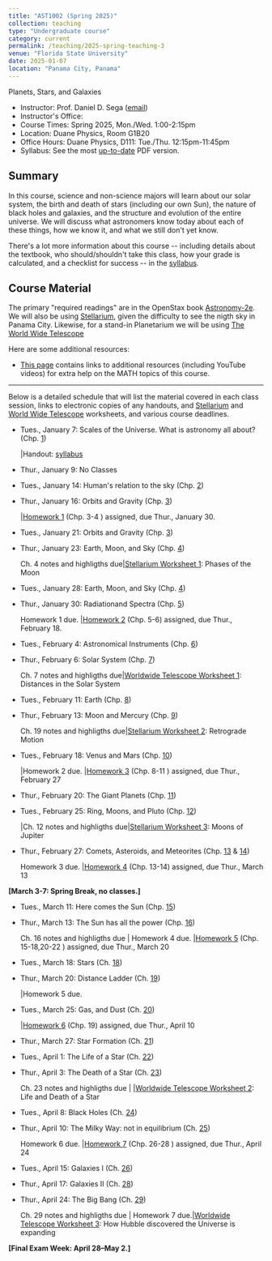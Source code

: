 ```yaml
---
title: "AST1002 (Spring 2025)"
collection: teaching
type: "Undergraduate course"
category: current
permalink: /teaching/2025-spring-teaching-3
venue: "Florida State University"
date: 2025-01-07
location: "Panama City, Panama"
---
```

Planets, Stars, and Galaxies

* Instructor:	Prof. Daniel D. Sega ([email](mailto:dsega@fsu.edu))
* Instructor's Office:  	
* Course Times: Spring 2025, Mon./Wed. 1:00-2:15pm
* Location:	Duane Physics, Room G1B20
* Office Hours:	Duane Physics, D111: Tue./Thu. 12:15pm-11:45pm
* Syllabus:	See the most [up-to-date](astrosega.github.io/files/astro.pdf) PDF version.

Summary
-----------
In this course, science and non-science majors will learn about our solar system, the birth and death of stars (including our own Sun), the nature of black holes and galaxies, and the structure and evolution of the entire universe. We will discuss what astronomers know today about each of these things, how we know it, and what we still don't yet know.

There's a lot more information about this course -- including details about the textbook, who should/shouldn't take this class, how your grade is calculated, and a checklist for success -- in the [syllabus](astrosega.github.io/files/astro.pdf).

Course Material
--------------
The primary "required readings" are in the OpenStax book [Astronomy-2e](https://openstax.org/details/books/astronomy-2e). We will also be using [Stellarium](https://stellarium-web.org/), given the difficulty to see the nigth sky in Panama City. Likewise, for a stand-in Planetarium we will be using [The World Wide Telescope](https://www.worldwidetelescope.org/) 

Here are some additional resources:

* [This page](https://stevencranmer.bitbucket.io/ASTR_1200_2019/math_links.html) contains links to additional resources (including YouTube videos) for extra help on the MATH topics of this course.

-------------

Below is a detailed schedule that will list the material covered in each class session, links to electronic copies of any handouts, and [Stellarium](https://stellarium-web.org/) and [World Wide Telescope](https://www.worldwidetelescope.org/) worksheets, and various course deadlines.

* Tues., January 7: Scales of the Universe. What is astronomy all about? (Chp. [1](https://openstax.org/details/books/astronomy-2e/pages/1-thinking-ahead))

  |Handout: [syllabus](astrosega.github.io/files/2048C.pdf)
* Thur., January 9: No Classes
* Tues., January 14: Human's relation to the sky (Chp. [2](https://openstax.org/details/books/astronomy-2e/pages/2-thinking-ahead))
* Thur., January 16: Orbits and Gravity (Chp. [3](https://openstax.org/details/books/astronomy-2e/pages/3-thinking-ahead))

  |[Homework 1](astrosega.github.io/files/astrohw1.pdf) (Chp. 3-4 ) assigned, due Thur., January 30.
* Tues., January 21: Orbits and Gravity (Chp. [3](https://openstax.org/details/books/astronomy-2e/pages/3-thinking-ahead))
* Thur., January 23: Earth, Moon, and Sky (Chp. [4](https://openstax.org/details/books/astronomy-2e/pages/4-thinking-ahead))
  
   Ch. 4 notes and highligths due|[Stellarium Worksheet 1](astrosega.github.io/files/stellarium1.pdf): Phases of the Moon
* Tues., January 28:  Earth, Moon, and Sky (Chp. [4](https://openstax.org/books/astronomy-2e/pages/6-thinking-ahead))
* Thur., January 30: Radiationand Spectra (Chp. [5](https://openstax.org/books/astronomy-2e/pages/6-thinking-ahead))

  Homework 1 due. |[Homework 2](astrosega.github.io/files/astrohw2.pdf) (Chp. 5-6) assigned, due Thur., February 18.
* Tues., February 4: Astronomical Instruments (Chp. [6](https://openstax.org/books/astronomy-2e/pages/6-thinking-ahead))
* Thur., February 6: Solar System (Chp. [7](https://openstax.org/books/astronomy-2e/pages/7-thinking-ahead))

	Ch. 7 notes and highligths due|[Worldwide Telescope Worksheet 1](astrosega.github.io/files/wwt1.pdf): Distances in the Solar System
* Tues., February 11: Earth (Chp. [8](https://openstax.org/books/astronomy-2e/pages/8-thinking-ahead))
* Thur., February 13: Moon and Mercury (Chp. [9](https://openstax.org/books/astronomy-2e/pages/9-thinking-ahead))
	
	Ch. 19 notes and highligths due|[Stellarium Worksheet 2](astrosega.github.io/files/stellarium1.pdf): Retrograde Motion
* Tues., February 18: Venus and Mars (Chp. [10](https://openstax.org/books/astronomy-2e/pages/10-thinking-ahead))
  
  |Homework 2 due. |[Homework 3](astrosega.github.io/files/astrohw3.pdf) (Chp. 8-11 ) assigned, due Thur., February 27
* Thur., February 20: The Giant Planets (Chp. [11](https://openstax.org/books/astronomy-2e/pages/8-thinking-ahead))
* Tues., February 25: Ring, Moons, and Pluto (Chp. [12](https://openstax.org/books/astronomy-2e/pages/9-thinking-ahead))
  
  |Ch. 12 notes and highligths due|[Stellarium Worksheet 3](astrosega.github.io/files/stellarium3.pdf): Moons of Jupiter
* Thur., February 27: Comets, Asteroids, and Meteorites (Chp. [13](https://openstax.org/books/astronomy-2e/pages/13-thinking-ahead) & [14](https://openstax.org/books/astronomy-2e/pages/14-thinking-ahead))

  Homework 3 due. |[Homework 4](astrosega.github.io/files/astrohw4.pdf) (Chp. 13-14) assigned, due Thur., March 13

**[March 3-7: Spring Break, no classes.]**
  
* Tues., March 11: Here comes the Sun (Chp. [15](https://openstax.org/books/astronomy-2e/pages/9-thinking-ahead))
* Thur., March 13: The Sun has all the power (Chp. [16](https://openstax.org/books/astronomy-2e/pages/10-thinking-ahead))

     Ch. 16 notes and highligths due | Homework 4 due. |[Homework 5](astrosega.github.io/files/astrohw5.pdf) (Chp. 15-18,20-22 ) assigned, due Thur., March 20
* Tues., March 18: Stars (Ch. [18](https://openstax.org/books/university-physics-volume-1/pages/10-thinking-ahead))
* Thur., March 20: Distance Ladder (Ch. [19](https://openstax.org/books/university-physics-volume-1/pages/10-thinking-ahead))

     |Homework 5 due.
* Tues., March 25: Gas, and Dust (Ch. [20](https://openstax.org/books/astronomy-2e/pages/11-thinking-ahead))
 
     |[Homework 6](astrosega.github.io/files/astrohw6.pdf) (Chp. 19) assigned, due Thur., April 10
* Thur., March 27: Star Formation  (Ch. [21](https://openstax.org/books/astronomy-2e/pages/11-thinking-ahead))
* Tues., April 1: The Life of a Star (Ch. [22](https://openstax.org/books/astronomy-2e/pages/12-thinking-ahead))
* Thur., April 3: The Death of a Star (Ch. [23](https://openstax.org/books/astronomy-2e/pages/12-thinking-ahead))

  Ch. 23 notes and highligths due | |[Worldwide Telescope Worksheet 2](astrosega.github.io/files/wwt2.pdf): Life and Death of a Star 
* Tues., April 8: Black Holes (Ch. [24](https://openstax.org/books/astronomy-2e/pages/12-thinking-ahead))
* Thur., April 10: The Milky Way: not in equilibrium (Ch. [25](https://openstax.org/books/astronomy-2e/pages/13-thinking-ahead))

	Homework 6 due. |[Homework 7](astrosega.github.io/files/astrohw7.pdf) (Chp. 26-28 ) assigned, due Thur., April 24
* Tues., April 15: Galaxies I (Ch. [26](https://openstax.org/books/astronomy-2e/pages/11-thinking-ahead))
* Thur., April 17: Galaxies II (Ch. [28](https://openstax.org/books/astronomy-2e/pages/11-thinking-ahead))
* Thur., April 24: The Big Bang (Ch. [29](https://openstax.org/books/astronomy-2e/pages/15-thinking-ahead))

   Ch. 29 notes and highligths due | Homework 7 due.|[Worldwide Telescope Worksheet 3](astrosega.github.io/files/wwt3.pdf): How Hubble discovered the Universe is expanding


**[Final Exam Week: April 28–May 2.]**
